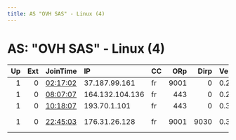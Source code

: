 ```yaml
---
title: AS "OVH SAS" - Linux (4)
---
```


# AS: "OVH SAS" - Linux (4)

|   Up |   Ext | JoinTime                                                                                            | IP              | CC   |   ORp |   Dirp | Version   | Contact                      | Nickname     |   eFamMembers |
|-----:|------:|:----------------------------------------------------------------------------------------------------|:----------------|:-----|------:|-------:|:----------|:-----------------------------|:-------------|--------------:|
|    1 |     0 | [02:17:02](https://metrics.torproject.org/rs.html#details/5FD6F19404EBC315DA2F655AA0C04FCE0745A116) | 37.187.99.161   | fr   |  9001 |      0 | 0.2.9.14  | None                         | ebait2       |             1 |
|    1 |     0 | [08:07:07](https://metrics.torproject.org/rs.html#details/B73BB2CD243CCE64E83567B648D7C72F8E1FCA41) | 164.132.104.136 | fr   |   443 |      0 | 0.2.9.14  | contactnw@protonmail.com     | EPSILONGROUP |             1 |
|    1 |     0 | [10:18:07](https://metrics.torproject.org/rs.html#details/A0CED20208AE6AC323022E011097DCBB2E5062F9) | 193.70.1.101    | fr   |   443 |      0 | 0.3.2.9   | dydyx10@gmail.com            | toric10      |             1 |
|    1 |     0 | [22:45:03](https://metrics.torproject.org/rs.html#details/33FB3C7FB2268AE3E5151C82FEE88AC8B47AA360) | 176.31.26.128   | fr   |  9001 |   9030 | 0.3.2.9   | 0x44778F8B Bradley Shaw &lt; | kalahari     |             1 |
